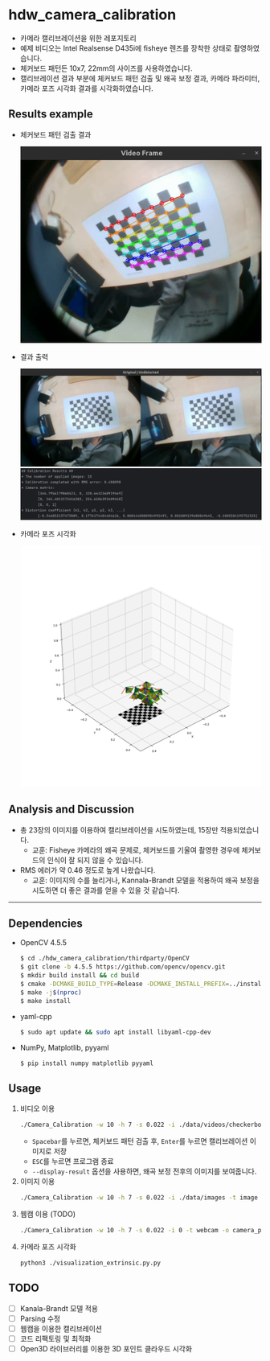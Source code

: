 # hdw_camera_calibration

- 카메라 캘리브레이션을 위한 레포지토리
- 예제 비디오는 Intel Realsense D435i에 fisheye 렌즈를 장착한 상태로 촬영하였습니다.
- 체커보드 패턴든 10x7, 22mm의 사이즈를 사용하였습니다.
- 캘리브레이션 결과 부분에 체커보드 패턴 검출 및 왜곡 보정 결과, 카메라 파라미터, 카메라 포즈 시각화 결과를 시각화하였습니다.

## Results example
- 체커보드 패턴 검출 결과  

    ![Checkerboard Detection](./resources/result1.png)

- 결과 출력  

    ![Result](./resources/result2.png)
    ![Result](./resources/result3.png)

- 카메라 포즈 시각화  

    ![Camera Pose Visualization](./resources/result4.png)

## Analysis and Discussion
- 총 23장의 이미지를 이용하여 캘리브레이션을 시도하였는데, 15장만 적용되었습니다.  
  - 교훈: Fisheye 카메라의 왜곡 문제로, 체커보드를 기울여 촬영한 경우에 체커보드의 인식이 잘 되지 않을 수 있습니다.
- RMS 에러가 약 0.46 정도로 높게 나왔습니다.  
  - 교훈: 이미지의 수를 늘리거나, Kannala-Brandt 모델을 적용하여 왜곡 보정을 시도하면 더 좋은 결과를 얻을 수 있을 것 같습니다.

---

## Dependencies
- OpenCV 4.5.5
    ```bash
    $ cd ./hdw_camera_calibration/thirdparty/OpenCV
    $ git clone -b 4.5.5 https://github.com/opencv/opencv.git
    $ mkdir build install && cd build
    $ cmake -DCMAKE_BUILD_TYPE=Release -DCMAKE_INSTALL_PREFIX=../install ../opencv
    $ make -j$(nproc)
    $ make install
    ```
- yaml-cpp
    ```bash
    $ sudo apt update && sudo apt install libyaml-cpp-dev
    ```
- NumPy, Matplotlib, pyyaml
    ```bash
    $ pip install numpy matplotlib pyyaml
    ```

## Usage
1. 비디오 이용
    ```bash
    ./Camera_Calibration -w 10 -h 7 -s 0.022 -i ./data/videos/checkerboard.mp4 -t video -o camera_params.yml --camera-width 640 --camera-height 480 --display-result 
    ```
    - `Spacebar`를 누르면, 체커보드 패턴 검출 후, `Enter`를 누르면 캘리브레이션 이미지로 저장
    - `ESC`를 누르면 프로그램 종료
    - `--display-result` 옵션을 사용하면, 왜곡 보정 전후의 이미지를 보여줍니다.
2. 이미지 이용
    ```bash
    ./Camera_Calibration -w 10 -h 7 -s 0.022 -i ./data/images -t image -o camera_params.yml --camera-width 640 --camera-height 480 --display-result
    ```
3. 웹캠 이용 (TODO)
    ```bash
    ./Camera_Calibration -w 10 -h 7 -s 0.022 -i 0 -t webcam -o camera_params.yml --camera-width 640 --camera-height 480 --display-result
    ```
4. 카메라 포즈 시각화
    ```bash
    python3 ./visualization_extrinsic.py.py
    ```

## TODO
- [ ] Kanala-Brandt 모델 적용
- [ ] Parsing 수정
- [ ] 웹캠을 이용한 캘리브레이션
- [ ] 코드 리팩토링 및 최적화
- [ ] Open3D 라이브러리를 이용한 3D 포인트 클라우드 시각화
